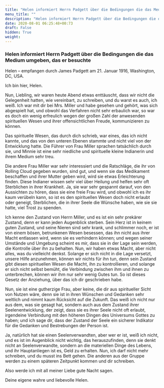 ```yaml
---
title: "Helen informiert Herrn Padgett über die Bedingungen die das Medium umgeben, das er besuchte"
menu_title: ""
description: "Helen informiert Herrn Padgett über die Bedingungen die das Medium umgeben, das er besuchte"
date: 2020-08-01 06:25:48+00:73
draft: False
hidden: True
weight:
---
```

### Helen informiert Herrn Padgett über die Bedingungen die das Medium umgeben, das er besuchte

Helen – empfangen durch James Padgett am 21. Januar 1916, Washington, DC, USA.

Ich bin hier, Helen.

Nun, Liebling, wir waren heute Abend etwas enttäuscht, dass wir nicht die Gelegenheit hatten, wie vereinbart, zu schreiben, und du warst es auch, ich weiß. Ich war mit dir bei Mrs. Miller und habe gesehen und gehört, was sich abgespielt hat, und obwohl das Verfahren nicht sehr erbaulich war, so war es doch ein wenig erfreulich wegen der großen Zahl der anwesenden spirituellen Wesen und ihrer offensichtlichen Freude, kommunizieren zu können.

Das spirituelle Wesen, das durch dich schrieb, war eines, das ich nicht kannte, und das von den unteren Ebenen stammte und nicht viel von der Entwicklung hatte. Die Führer von Frau Miller sprachen tatsächlich durch sie, und Minnie ist eine sehr niedliche und spirituelle kleine Indianerin und ihrem Medium sehr treu.

Die andere Frau Miller war sehr interessiert und die Ratschläge, die ihr von Rolling Cloud gegeben wurden, sind gut, und wenn sie das Medikament beschaffen und ihrer Mutter geben wird, wird sie etwas Erleichterung finden. Diese Indianer wissen sehr viel über Heilung und helfen sehr oft Sterblichen in ihrer Krankheit. Ja, sie war sehr gespannt darauf, von den Aussichten zu hören, dass sie eine freie Frau wird, und obwohl ich es ihr kaum verübeln kann, so ist es den spirituellen Wesen doch nicht erlaubt oder geneigt, Sterblichen, die in ihrer Seele die Wünsche haben, wie sie sie hatte, viel Trost zu spenden.

Ich kenne den Zustand von Herrn Miller, und es ist ein sehr prekärer Zustand, denn er kann jeden Augenblick sterben. Sein Herz ist in keinem guten Zustand, und seine Nieren sind sehr krank, und schlimmer noch, er ist von einem bösen, betrunkenen Wesen besessen, das ihn nicht aus ihrer Macht entlassen wird, wenn sie es verhindern können; und wegen seiner Umstände und Umgebung scheint es mir, dass sie in der Lage sein werden, die Kontrolle über ihn zu behalten. Nun, wir haben etwas Macht, aber nicht alles, was du vielleicht denkst. Solange er sich nicht in die Lage versetzt, unsere Hilfe anzunehmen, können wir nichts für ihn tun, denn sein Zustand gibt diesen spirituellen Wesen die Macht, ihn zu kontrollieren, und solange er sich nicht selbst bemüht, die Verbindung zwischen ihm und ihnen zu unterbrechen, können wir ihm nur sehr wenig Gutes tun. So ist dieses Gesetz der Anziehung, über das ich dir geschrieben habe.

Nun, sie ist eine gutherzige Frau, aber keine, die dir aus spiritueller Sicht von Nutzen wäre, denn sie ist in ihren Wünschen und Gedanken sehr weltlich und nimmt kaum Rücksicht auf die Zukunft. Das weiß ich nicht nur aus dem, was sie gesagt hat, sondern auch aus dem Zustand ihrer Seelenentwicklung, der zeigt, dass sie es ihrer Seele nicht oft erlaubt, irgendeine Verbindung mit den höheren Dingen des Universums Gottes zu haben; und ich sage dir, dass der Zustand der Seele ein sicherer Indikator für die Gedanken und Bestrebungen der Person ist.

Ja, natürlich hat sie einen Seelenverwandten, aber wer er ist, weiß ich nicht, und es ist im Augenblick nicht wichtig, das herauszufinden, denn sie denkt nicht an Seelenverwandte, sondern an die materiellen Dinge des Lebens, und ihr Hauptanliegen ist es, Geld zu erhalten. Nun, ich darf nicht mehr schreiben, und du musst ins Bett gehen. Die anderen aus der Gruppe werden zu einem späteren Zeitpunkt kommen und dir schreiben.

Also werde ich mit all meiner Liebe gute Nacht sagen.

Deine eigene wahre und liebevolle Helen.
